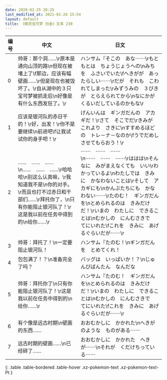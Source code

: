 ```yaml
---
date: 2020-02-25 20:25
last_modified_at: 2021-01-24 15:54
layout: default
title: 《精灵宝可梦 白金》文本 230
---
```

| 编号 | 中文 | 日文 |
| ---- | ---- | ---- |
| 0 | 帅哥：那个洞……\r原本是通向山顶的路\n但现在被堵上了\f那边，应该有幅壁画……\r但是现在也被毁坏了。\r自从湖中的３只宝可梦被抓走后\n好像是有什么东西发狂了。\r | ハンサム『そこの　あな⋯⋯\rもともとは　ちょうじょうへの\nみちを　ふさいでいた\fへきがが　あったらしい⋯⋯\rだが　それも　こわれてしまった\rみずうみの　３びきが　とらえられてから\nなにかが　くるいだしているのかもな\r |
| 1 | 应该是银河队的赤日干的！\r好，出发！\r你不是要继续\n前进吧\f让我试试你的身手吧！\r | げんいんは　ギンガだんの　アカギだ！\rさて　そこでだ\rきみが　これより　さきに\nすすめるほどの　トレ－ナ－なのか\fうでだめし　させてもらおう！\r |
| 2 | ……　……　……\n……　……　……\r哈哈哈\n别这么认真嘛，\r我知道我不是\n你的对手。\r而且也打不过赤日和干部们……\r拜托你了，\n只有你能阻止银河队了！\r这是我以前在任务中得到的\n给你……\r | ⋯⋯　⋯⋯　⋯⋯\n⋯⋯　⋯⋯　⋯⋯\rははは\nそんなに　みがまえなくても　いい\rわかっているよ\nわたしでは　きみに　かなわないことは\rそして　アカギにも\nかんぶたちにも　かなわない⋯⋯\rたのむ！　ギンガだんを\nとめられるのは　きみだけだ！\rいまの　わたしに　できることは\nむかしの　にんむさきで　てにいれた\fこれを　きみに　あげるぐらいだが⋯⋯\r |
| 3 | 帅哥：拜托了！\n一定要阻止银河队！ | ハンサム『たのむ！\nギンガだんを　とめてくれ！ |
| 4 | 包包满了！？\n准备完全了吗？ | バッグは　いっぱいか！？\nじゅんびばんたん　なんだな |
| 5 | 帅哥：拜托你了\n只有你能阻止银河队了！\r这是我以前在任务中得到的\n给你……\r | ハンサム『たのむ！　ギンガだんを\nとめられるのは　きみだけだ！\rいまの　わたしに　できることは\nむかしの　にんむさきで　てにいれた\fこれを　きみに　あげるぐらいだが⋯⋯\r |
| 6 | 有个像是远古时期\n壁画的东西…… | おおむかしに　かかれた\nへきが　のような　ものがある⋯⋯ |
| 7 | 远古时期的壁画……\n已经碎了…… | おおむかしに　かかれた　へきが⋯⋯\nそれが　くだけちっている⋯⋯ |
{: .table .table-bordered .table-hover .xz-pokemon-text .xz-pokemon-text-Pt }